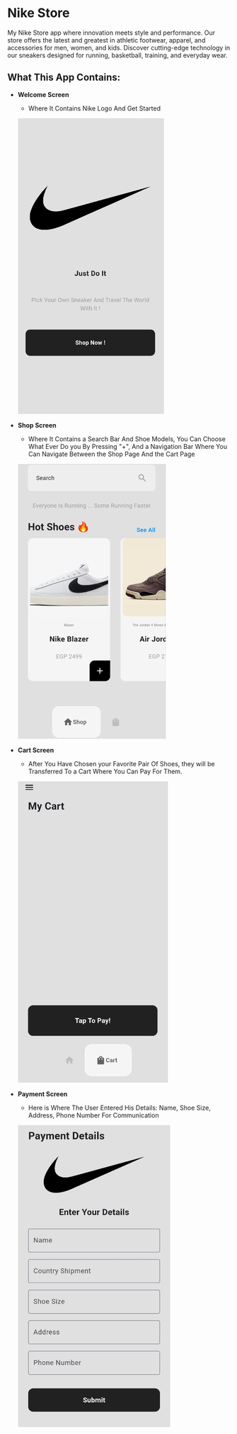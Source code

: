 # Nike Store

My Nike Store app where innovation meets style and performance. Our store offers the latest and greatest in athletic footwear, apparel, and accessories for men, women, and kids. Discover cutting-edge technology in our sneakers designed for running, basketball, training, and everyday wear.

## What This App Contains:

- **Welcome Screen**
    - Where It Contains Nike Logo And Get Started 
  
    ![img.png](img.png)

- **Shop Screen**
    - Where It Contains a Search Bar And Shoe Models, You Can Choose What Ever Do you By Pressing "+", And a Navigation Bar Where You Can Navigate Between the Shop Page And the Cart Page
    
    ![img_1.png](img_1.png)

- **Cart Screen**
    - After You Have Chosen your Favorite Pair Of Shoes, they will be Transferred To a Cart Where You Can Pay For Them.

    ![img_2.png](img_2.png)
  
- **Payment Screen**
    - Here is Where The User Entered His Details: Name, Shoe Size, Address, Phone Number For Communication

    ![img_3.png](img_3.png)
 